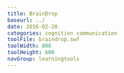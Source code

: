 ```yaml
---
title: BrainDrop
baseurl: ../
date: 2016-02-20
categories: cognition communication
toolFile: braindrop.swf
toolWidth: 800
toolHeight: 600
navGroup: learningtools
---
```

